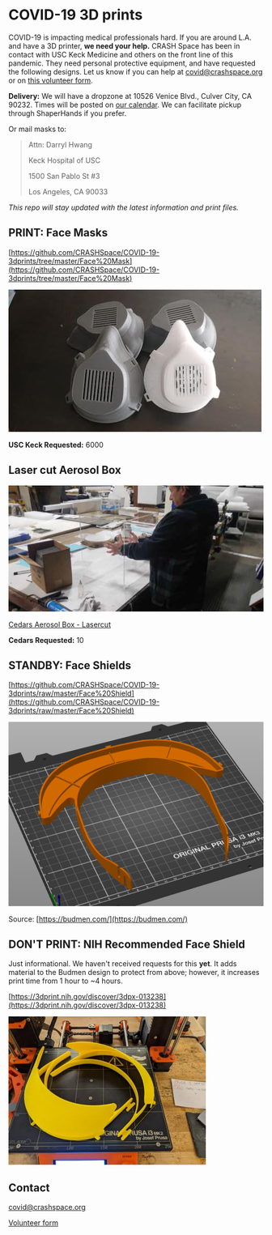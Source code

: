 # COVID-19 3D prints

COVID-19 is impacting medical professionals hard. If you are around L.A. and have a 3D printer, **we need your help.** CRASH Space has been in contact with USC Keck Medicine and others on the front line of this pandemic. They need personal protective equipment, and have requested the following designs. Let us know if you can help at covid@crashspace.org or on [this volunteer form](https://docs.google.com/forms/d/e/1FAIpQLSczant_0pGT0tIEJhOTPQsQpFoTAtQAkubEGK8ArdoSDPgAVQ/viewform).

**Delivery:** We will have a dropzone at 10526 Venice Blvd., Culver City, CA 90232. Times will be posted on [our calendar](https://calendar.google.com/calendar/embed?src=crashspacela@gmail.com&ctz=America/Los_Angeles). We can facilitate pickup through ShaperHands if you prefer.

Or mail masks to:

> Attn: Darryl Hwang
>
> Keck Hospital of USC
>
> 1500 San Pablo St #3
>
> Los Angeles, CA 90033

*This repo will stay updated with the latest information and print files.*

## PRINT: Face Masks
[https://github.com/CRASHSpace/COVID-19-3dprints/tree/master/Face%20Mask](https://github.com/CRASHSpace/COVID-19-3dprints/tree/master/Face%20Mask)

![Finished Face masks](https://raw.githubusercontent.com/CRASHSpace/COVID-19-3dprints/master/images/facemask_USCV2-print.jpg)

**USC Keck Requested:** 6000

## Laser cut Aerosol Box
![Cedars Aerosol Box](https://github.com/CRASHSpace/COVID-19-3dprints/blob/master/images/aersolbox-no-patient.png)

[Cedars Aerosol Box - Lasercut](https://github.com/CRASHSpace/COVID-19-3dprints/raw/master/Cedars%20Aerosol%20Box)

**Cedars Requested:** 10



## STANDBY: Face Shields
[https://github.com/CRASHSpace/COVID-19-3dprints/raw/master/Face%20Shield](https://github.com/CRASHSpace/COVID-19-3dprints/raw/master/Face%20Shield)

![Face shield](https://raw.githubusercontent.com/CRASHSpace/COVID-19-3dprints/master/images/faceshield-singlecopy.png)

Source: [https://budmen.com/](https://budmen.com/)


## DON'T PRINT: NIH Recommended Face Shield
Just informational. We haven't received requests for this **yet**. It adds material to the Budmen design to protect from above; however, it increases print time from 1 hour to ~4 hours.

[https://3dprint.nih.gov/discover/3dpx-013238](https://3dprint.nih.gov/discover/3dpx-013238)

![NIH Face Shield](https://raw.githubusercontent.com/CRASHSpace/COVID-19-3dprints/master/images/facemask_NIH_DtM-v3.0-print.jpg)





## Contact
covid@crashspace.org

[Volunteer form](https://docs.google.com/forms/d/e/1FAIpQLSczant_0pGT0tIEJhOTPQsQpFoTAtQAkubEGK8ArdoSDPgAVQ/viewform)
